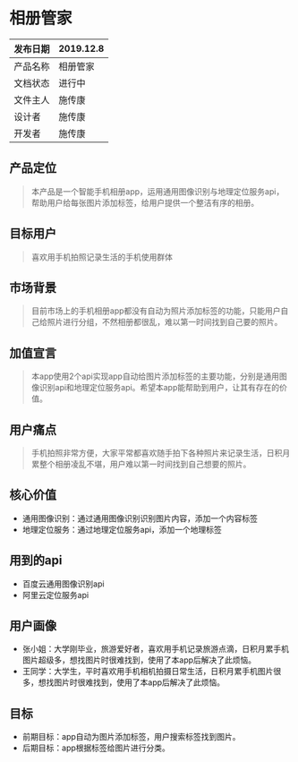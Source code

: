 # 相册管家

| 发布日期 | 2019.12.8    |
| -------- | ------------ |
| 产品名称 | 相册管家 |
| 文档状态 | 进行中       |
| 文件主人 | 施传康       |
| 设计者   | 施传康       |
| 开发者   | 施传康       |

## 产品定位
> 本产品是一个智能手机相册app，运用通用图像识别与地理定位服务api，帮助用户给每张图片添加标签，给用户提供一个整洁有序的相册。
## 目标用户
> 喜欢用手机拍照记录生活的手机使用群体
## 市场背景
> 目前市场上的手机相册app都没有自动为照片添加标签的功能，只能用户自己给照片进行分组，不然相册都很乱，难以第一时间找到自己要的照片。
## 加值宣言
> 本app使用2个api实现app自动给图片添加标签的主要功能，分别是通用图像识别api和地理定位服务api。希望本app能帮助到用户，让其有存在的价值。
## 用户痛点
> 手机拍照非常方便，大家平常都喜欢随手拍下各种照片来记录生活，日积月累整个相册凌乱不堪，用户难以第一时间找到自己想要的照片。
## 核心价值
* 通用图像识别：通过通用图像识别识别图片内容，添加一个内容标签
* 地理定位服务：通过地理定位服务api，添加一个地理标签
## 用到的api
* 百度云通用图像识别api
* 阿里云定位服务api
## 用户画像
* 张小姐：大学刚毕业，旅游爱好者，喜欢用手机记录旅游点滴，日积月累手机图片超级多，想找图片时很难找到，使用了本app后解决了此烦恼。
* 王同学：大学生，平时喜欢用手机相机拍摄日常生活，日积月累手机图片很多，想找图片时很难找到，使用了本app后解决了此烦恼。
## 目标
* 前期目标：app自动为图片添加标签，用户搜索标签找到图片。
* 后期目标：app根据标签给图片进行分类。
